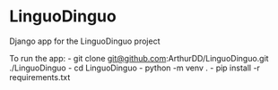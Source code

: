 # LinguoDinguo
Django app for the LinguoDinguo project

To run the app:
    - git clone git@github.com:ArthurDD/LinguoDinguo.git ./LinguoDinguo
    - cd LinguoDinguo
    - python -m venv .
    - pip install -r requirements.txt
